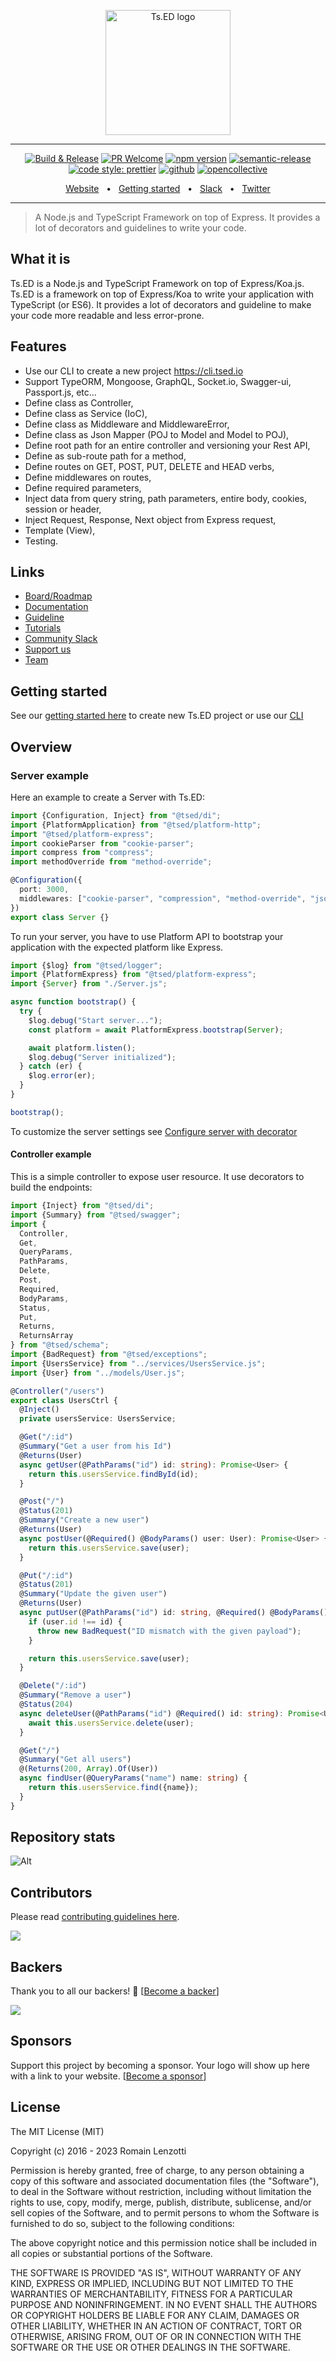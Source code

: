 <p style="text-align: center" align="center">
 <a href="https://tsed.io" target="_blank"><img src="https://tsed.io/tsed-og.png" width="200" alt="Ts.ED logo"/></a>
</p>

<div align="center">
 
   <hr />
 
[![Build & Release](https://github.com/tsedio/tsed/workflows/Build%20&%20Release/badge.svg)](https://github.com/tsedio/tsed/actions?query=workflow%3A%22Build+%26+Release%22)
[![PR Welcome](https://img.shields.io/badge/PRs-welcome-brightgreen.svg)](https://github.com/tsedio/tsed/blob/master/CONTRIBUTING.md)
[![npm version](https://badge.fury.io/js/%40tsed%2Fcommon.svg)](https://badge.fury.io/js/%40tsed%2Fcommon)
[![semantic-release](https://img.shields.io/badge/%20%20%F0%9F%93%A6%F0%9F%9A%80-semantic--release-e10079.svg)](https://github.com/semantic-release/semantic-release)
[![code style: prettier](https://img.shields.io/badge/code_style-prettier-ff69b4.svg?style=flat-square)](https://github.com/prettier/prettier)
[![github](https://img.shields.io/static/v1?label=Github%20sponsor&message=%E2%9D%A4&logo=GitHub&color=%23fe8e86)](https://github.com/sponsors/romakita)
[![opencollective](https://img.shields.io/static/v1?label=OpenCollective%20sponsor&message=%E2%9D%A4&logo=OpenCollective&color=%23fe8e86)](https://opencollective.com/tsed)

</div>

<div align="center">
  <a href="https://tsed.io/">Website</a>
  <span>&nbsp;&nbsp;•&nbsp;&nbsp;</span>
  <a href="https://tsed.io/getting-started/">Getting started</a>
  <span>&nbsp;&nbsp;•&nbsp;&nbsp;</span>
  <a href="https://api.tsed.io/rest/slack/tsedio/tsed">Slack</a>
  <span>&nbsp;&nbsp;•&nbsp;&nbsp;</span>
  <a href="https://twitter.com/TsED_io">Twitter</a>
</div>

<hr />

> A Node.js and TypeScript Framework on top of Express. It provides a lot of decorators and guidelines to write your code.

## What it is

Ts.ED is a Node.js and TypeScript Framework on top of Express/Koa.js. Ts.ED is a framework on top of Express/Koa to write your application with TypeScript (or ES6).
It provides a lot of decorators and guideline to make your code more readable and less error-prone.

## Features

- Use our CLI to create a new project https://cli.tsed.io
- Support TypeORM, Mongoose, GraphQL, Socket.io, Swagger-ui, Passport.js, etc...
- Define class as Controller,
- Define class as Service (IoC),
- Define class as Middleware and MiddlewareError,
- Define class as Json Mapper (POJ to Model and Model to POJ),
- Define root path for an entire controller and versioning your Rest API,
- Define as sub-route path for a method,
- Define routes on GET, POST, PUT, DELETE and HEAD verbs,
- Define middlewares on routes,
- Define required parameters,
- Inject data from query string, path parameters, entire body, cookies, session or header,
- Inject Request, Response, Next object from Express request,
- Template (View),
- Testing.

## Links

- [Board/Roadmap](https://github.com/orgs/tsedio/projects/4/views/1)
- [Documentation](https://tsed.io)
- [Guideline](./CONTRIBUTING.md)
- [Tutorials](https://tsed.io/tutorials/)
- [Community Slack](https://api.tsed.io/rest/slack/tsedio/tsed)
- [Support us](https://github.com/sponsors/romakita)
- [Team](https://tsed.io/team.html)

## Getting started

See our [getting started here](https://tsed.io/getting-started) to create new Ts.ED project or use
our [CLI](https://cli.tsed.io)

## Overview

### Server example

Here an example to create a Server with Ts.ED:

```typescript
import {Configuration, Inject} from "@tsed/di";
import {PlatformApplication} from "@tsed/platform-http";
import "@tsed/platform-express";
import cookieParser from "cookie-parser";
import compress from "compress";
import methodOverride from "method-override";

@Configuration({
  port: 3000,
  middlewares: ["cookie-parser", "compression", "method-override", "json-parser", "urlencoded-parser"]
})
export class Server {}
```

To run your server, you have to use Platform API to bootstrap your application with the expected
platform like Express.

```typescript
import {$log} from "@tsed/logger";
import {PlatformExpress} from "@tsed/platform-express";
import {Server} from "./Server.js";

async function bootstrap() {
  try {
    $log.debug("Start server...");
    const platform = await PlatformExpress.bootstrap(Server);

    await platform.listen();
    $log.debug("Server initialized");
  } catch (er) {
    $log.error(er);
  }
}

bootstrap();
```

To customize the server settings see [Configure server with decorator](https://tsed.io/docs/configuration.html)

#### Controller example

This is a simple controller to expose user resource. It use decorators to build the endpoints:

```typescript
import {Inject} from "@tsed/di";
import {Summary} from "@tsed/swagger";
import {
  Controller,
  Get,
  QueryParams,
  PathParams,
  Delete,
  Post,
  Required,
  BodyParams,
  Status,
  Put,
  Returns,
  ReturnsArray
} from "@tsed/schema";
import {BadRequest} from "@tsed/exceptions";
import {UsersService} from "../services/UsersService.js";
import {User} from "../models/User.js";

@Controller("/users")
export class UsersCtrl {
  @Inject()
  private usersService: UsersService;

  @Get("/:id")
  @Summary("Get a user from his Id")
  @Returns(User)
  async getUser(@PathParams("id") id: string): Promise<User> {
    return this.usersService.findById(id);
  }

  @Post("/")
  @Status(201)
  @Summary("Create a new user")
  @Returns(User)
  async postUser(@Required() @BodyParams() user: User): Promise<User> {
    return this.usersService.save(user);
  }

  @Put("/:id")
  @Status(201)
  @Summary("Update the given user")
  @Returns(User)
  async putUser(@PathParams("id") id: string, @Required() @BodyParams() user: User): Promise<User> {
    if (user.id !== id) {
      throw new BadRequest("ID mismatch with the given payload");
    }

    return this.usersService.save(user);
  }

  @Delete("/:id")
  @Summary("Remove a user")
  @Status(204)
  async deleteUser(@PathParams("id") @Required() id: string): Promise<User> {
    await this.usersService.delete(user);
  }

  @Get("/")
  @Summary("Get all users")
  @(Returns(200, Array).Of(User))
  async findUser(@QueryParams("name") name: string) {
    return this.usersService.find({name});
  }
}
```

## Repository stats

![Alt](https://repobeats.axiom.co/api/embed/3b7eecbfff39563a071bf63aa527ead7959ef47e.svg "Repobeats analytics image")

## Contributors

Please read [contributing guidelines here](./CONTRIBUTING.md).

<a href="https://github.com/tsedio/tsed/graphs/contributors"><img src="https://opencollective.com/tsed/contributors.svg?width=890" /></a>

## Backers

Thank you to all our backers! 🙏 [[Become a backer](https://opencollective.com/tsed#backer)]

<a href="https://opencollective.com/tsed#backers" target="_blank"><img src="https://opencollective.com/tsed/tiers/backer.svg?width=890"></a>

## Sponsors

Support this project by becoming a sponsor. Your logo will show up here with a link to your website. [[Become a sponsor](https://opencollective.com/tsed#sponsor)]

## License

The MIT License (MIT)

Copyright (c) 2016 - 2023 Romain Lenzotti

Permission is hereby granted, free of charge, to any person obtaining a copy of this software and associated documentation files (the "Software"), to deal in the Software without restriction, including without limitation the rights to use, copy, modify, merge, publish, distribute, sublicense, and/or sell copies of the Software, and to permit persons to whom the Software is furnished to do so, subject to the following conditions:

The above copyright notice and this permission notice shall be included in all copies or substantial portions of the Software.

THE SOFTWARE IS PROVIDED "AS IS", WITHOUT WARRANTY OF ANY KIND, EXPRESS OR IMPLIED, INCLUDING BUT NOT LIMITED TO THE WARRANTIES OF MERCHANTABILITY, FITNESS FOR A PARTICULAR PURPOSE AND NONINFRINGEMENT. IN NO EVENT SHALL THE AUTHORS OR COPYRIGHT HOLDERS BE LIABLE FOR ANY CLAIM, DAMAGES OR OTHER LIABILITY, WHETHER IN AN ACTION OF CONTRACT, TORT OR OTHERWISE, ARISING FROM, OUT OF OR IN CONNECTION WITH THE SOFTWARE OR THE USE OR OTHER DEALINGS IN THE SOFTWARE.
